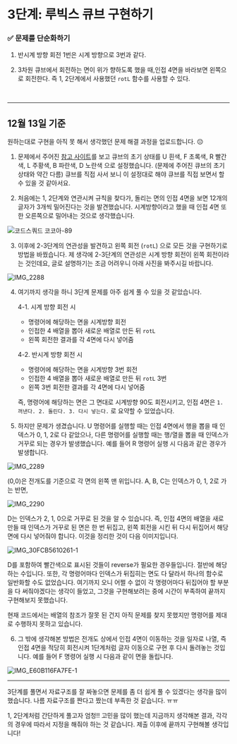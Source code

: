 # 3단계: 루빅스 큐브 구현하기

### ✅ 문제를 단순화하기

1. 반시계 방향 회전 1번은 시계 방향으로 3번과 같다.

2. 3차원 큐브에서 회전하는 면이 위가 향하도록 했을 때,인접 4면을 바라보면 왼쪽으로 회전한다. 즉 1, 2단계에서 사용했던 `rotL` 함수를 사용할 수 있다.

<br/>

---

## 12월 13일 기준

원하는대로 구현을 아직 못 해서 생각했던 문제 해결 과정을 업로드합니다. 😔

1. 문제에서 주어진 [참고 사이트](https://cube3x3.com/%ED%81%90%EB%B8%8C%EB%A5%BC-%EB%A7%9E%EC%B6%94%EB%8A%94-%EB%B0%A9/#notation)를 보고 큐브의 초기 상태를 U 흰색, F 초록색, R 빨간색, L 주황색, B 파란색, D 노란색 으로 설정했습니다. (문제에 주어진 큐브의 초기 상태와 약간 다름) 큐브를 직접 사서 보니 이 설정대로 해야 큐브를 직접 보면서 할 수 있을 것 같아서요.

2. 처음에는 1, 2단계와 연관시켜 규칙을 찾다가, 돌리는 면의 인접 4면을 보면 12개의 글자가 3개씩 밀어진다는 것을 발견했습니다. 시계방향이라고 했을 때 인접 4면 또한 오른쪽으로 밀어내는 것으로 생각했습니다.

![코드스쿼드 코코아-89](https://user-images.githubusercontent.com/60209518/102012008-473f2080-3d8b-11eb-8d75-b20cb9d41832.jpg)

3. 이후에 2-3단계의 연관성을 발견하고 왼쪽 회전 (`rotL`) 으로 모든 것을 구현하기로 방법을 바꿨습니다. 제 생각에 2-3단계의 연관성은 시계 방향 회전이 왼쪽 회전이라는 것인데요, 글로 설명하기는 조금 어려우니 아래 사진을 봐주시길 바랍니다.

![IMG_2288](https://user-images.githubusercontent.com/60209518/102012399-66d74880-3d8d-11eb-8837-c21ea7254980.jpg)

4. 여기까지 생각을 하니 3단계 문제를 아주 쉽게 풀 수 있을 것 같았습니다.

    4-1. 시계 방향 회전 시

    - 명령어에 해당하는 면을 시계방향 회전
    - 인접한 4 배열을 뽑아 새로운 배열로 만든 뒤 `rotL`
    - 왼쪽 회전한 결과를 각 4면에 다시 넣어줌

    4-2. 반시계 방향 회전 시

    - 명령어에 해당하는 면을 시계방향 3번 회전
    - 인접한 4 배열을 뽑아 새로운 배열로 만든 뒤 `rotL` 3번
    - 왼쪽 3번 회전한 결과를 각 4면에 다시 넣어줌

    즉, 명령어에 해당하는 면은 그 면대로 시계방향 90도 회전시키고, 인접 4면은 `1. 꺼낸다. 2. 돌린다. 3. 다시 넣는다.` 로 요약할 수 있었습니다.

5. 하지만 문제가 생겼습니다. U 명령어를 실행할 때는 인접 4면에서 행을 뽑을 때 인덱스가 0, 1, 2로 다 같았으나, 다른 명령어를 실행할 때는 행/열을 뽑을 때 인덱스가 거꾸로 되는 경우가 발생했습니다. 예를 들어 R 명령어 실행 시 다음과 같은 경우가 발생합니다.

![IMG_2289](https://user-images.githubusercontent.com/60209518/102012738-81aabc80-3d8f-11eb-8555-fd3ea8c8df26.jpg)

  (0,0)은 전개도를 기준으로 각 면의 왼쪽 맨 위입니다.
  A, B, C는 인덱스가 0, 1, 2로 가는 반면,

![IMG_2290](https://user-images.githubusercontent.com/60209518/102012819-cfbfc000-3d8f-11eb-9275-08d973ecbadf.jpg)

  D는 인덱스가 2, 1, 0으로 거꾸로 된 것을 알 수 있습니다. 즉, 인접 4면의 배열을 새로 만들 때 인덱스가 거꾸로 된 면은 한 번 뒤집고, 왼쪽 회전을 시킨 뒤 다시 뒤집어서 해당 면에 다시 넣어줘야 합니다. 이것을 정리한 것이 다음 이미지입니다.

![IMG_30FCB5610261-1](https://user-images.githubusercontent.com/60209518/102012883-17dee280-3d90-11eb-84aa-2bc5234c11c9.jpeg)

  D를 포함하여 빨간색으로 표시된 것들이 reverse가 필요한 경우들입니다. 절반에 해당하는 수입니다. 또한, 각 명령어마다 인덱스가 뒤집히는 면도 다 달라서 하나의 함수로 일반화할 수도 없었습니다. 여기까지 오니 어쩔 수 없이 각 명령어마다 뒤집어야 할 부분을 다 써줘야겠다는 생각이 들었고, 그것을 구현해보려는 중에 시간이 부족하여 끝까지 구현해보지 못했습니다.

  현재 코드에서는 배열의 참조가 잘못 된 건지 아직 문제를 찾지 못했지만 명령어를 제대로 수행하지 못하고 있습니다.

6. 그 밖에 생각해본 방법은 전개도 상에서 인접 4면이 이동하는 것을 일자로 나열, 즉 인접 4면을 적당히 회전시켜 1단계처럼 글자 이동으로 구현 후 다시 돌려놓는 것입니다. 예를 들어 F 명령어 실행 시 다음과 같이 면을 돌립니다.

![IMG_E60B116FA7FE-1](https://user-images.githubusercontent.com/60209518/102013056-0813ce00-3d91-11eb-80ba-b024e02b5bb0.jpeg)

---

3단계를 풀면서 자료구조를 잘 짜놓으면 문제를 좀 더 쉽게 풀 수 있겠다는 생각을 많이 했습니다. 나름 자료구조를 짠다고 짰는데 부족한 것 같습니다. ㅠㅠ

1, 2단계처럼 간단하게 풀고자 엄청!! 고민을 많이 했는데 지금까지 생각해본 결과, 각각의 경우에 따라서 지정을 해줘야 하는 것 같습니다. 제출 이후에 끝까지 구현해볼 생각입니다!

